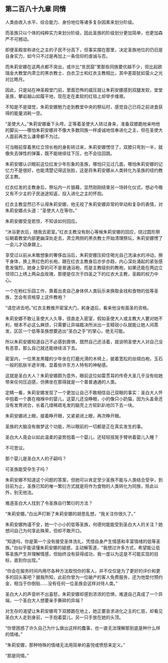 ## 第二百八十九章 同情
人类由收入水平、综合能力、身份地位等诸多复杂因素来划分阶级。

而圣族只以个体的纯粹实力来划分阶级，因此圣族的阶级划分更加简单，也更加森严不可撼动。

即便圣殿宣称进化之主的子民不分高下，但事实摆在那里，决定圣族地位的仍旧是自身实力，如今只不过是再加上一条信仰的虔诚与否。

而朱莉安娜在这两点都不突出，或许比“贫民窟”里那些同族要优越不少，但比起欧瑞金大教堂内肃立的黑衣教士、白衣卫士和红衣主教相比，其中差距犹如萤火之光对比皓月。

因此，只是站在神圣殿堂门前，里面恐怖的威压就让朱莉安娜感到双腿发软，堂堂圣族，攀岩越山如履平地，现在走在柔软的红毯上却举步维艰。

不知是不是错觉，朱莉安娜勉力走到教堂中央的祭坛时，感觉自己已将之前进食获得的能量消耗一空。

“圣使大人。”朱莉安娜垂下头颅，正等着圣使大人转过身来，准备双膝跪地亲吻他的脚尖——哪怕朱莉安娜并不像大多数同族一样虔诚地信奉进化之主，但在圣使大人面前再怎么谦卑都不为过。

可当眼前穿着黑红立领长袍的身影转过来，朱莉安娜愣住了，双膝只弯到一半，就像失去弹性的弹簧，既不能继续往下压，也不会往回跳。

朱莉安娜认识眼前这位红发少年形象的圣族，哪怕只见过几面，哪怕朱莉安娜的记忆力不是很好，也能清楚记得这张脸，这是将朱莉安娜从人类转化为圣族的纽约教区主教。

红衣红发的主教身后，祭坛内一片狼藉，显然刚刚结束另一场转化仪式，想必今晚又有不少主的子民迷途知返，投入进化之主的怀抱。

红衣主教显然已不认得朱莉安娜，他无视了朱莉安娜异常的举动和复杂的表情，对朱莉安娜点头道：“圣使大人在等你。”

朱莉安娜受宠若惊，不知该如何回应。

“沐浴更衣后，随我去密室。”红衣主教没有耐心等候朱莉安娜的回应，绕过圆形祭坛朝着教堂内部更幽深处走去，肃立两侧的黑衣教士开始清理祭坛，朱莉安娜愣了一会儿才动身跟上。

享受过以前从未敢想象的奢侈血浴后，朱莉安娜压抑住喝光自己洗澡水的冲动，擦干身体，换上黑红色的长袍，跟在红衣主教身后亦步亦趋，内心深处涌起的紧张感愈发强烈，她身上穿的可不是普通浴袍，而是主教级别的教袍，如果还能在两边立领领口上绣上两朵血玫瑰，那便是仅次于四圣之下的红衣大主教，圣殿的权力中心。

一个在粉红乐园工作，靠着出卖自己身体供人类玩乐来换取金钱和食物的低等圣族，怎会有资格穿上这件教袍？

“请您进去吧。”红衣主教推开密室大门，躬身退后，看来他没有面圣的资格。

朱莉安娜不敢让圣使大人久等，径直走入密室，假如圣使大人或主教大人要对她不利，根本不必这么麻烦，只需要让异端裁决所派出一支精锐小队就能让她人间蒸发，区区一个低等圣族想要逃出“圣白之手”的掌心，绝无可能。

所以朱莉安娜知道自己不必感到畏惧，既然自己还活着，就说明圣使大人对自己没有恶意，那么自己就还能继续活下去。

密室内，一位黑发黑瞳的少年坐在打磨光滑的木椅上，披着宽松的丝绸白袍，玉石一般的肌肤半遮半掩，显着些许东方人特有的神秘感。

这就是圣白大人？朱莉安娜颇为意外，眼前这位如雷贯耳的传奇大圣几乎没有给她带来任何压迫感，仿佛坐在那得就是一个普普通通的人类。

定睛一看，朱莉安娜发现了一个更加让自己不敢相信自己双眼的事实：圣白大人怀中抱着一个裹在襁褓中的婴儿，这婴儿还没睁眼，小的像只小奶猫，因为头盖骨还没有发育闭合，长着几缕稀疏毛发的脑壳上方软趴趴地凹下去一块。

朱莉安娜闭上眼，接着睁开眼，又紧紧闭上眼，再次睁开眼。

圣族的大脑没有做梦这个功能，所以眼前的一切都是正在真实发生的事。

圣白大人竟会以如此温柔的姿势抱着一个婴儿，还轻轻摇晃手臂哄着婴儿入睡？

不可思议。

那个婴儿是圣白大人的子嗣吗？

可圣族能受孕生子吗？

朱莉安娜不知道这个问题的答案，但她可以肯定至少圣族不能与人类结合受孕，到目前为止，圣族已知的唯一繁衍方式就是将作为食物的人类转化为同族，除此以外，别无他法。

难道圣白大人找到了令圣族自行繁衍的方法？

“朱莉安娜。”白出声打断了朱莉安娜的胡思乱想，“我关注你很久了。”

朱莉安娜拘谨不安，她一个小小的低等圣族，何德何能能受到圣白大人的关注？她想问自己为何享此殊荣，但却不敢开口。

“知道吗，你是第一个没有接受圣体洗礼，凭借自身产生情感和丰富情绪的低等圣族。”白似乎能读懂朱莉安娜的疑惑，主动解答道，“我想过许多方式，希望能让低等圣族产生并理解情感，但始终没有获得成功，我一度以为这是不可能实现的目标，直到你出现。”

“你会在服务时间内用尽各种方法取悦你的客人，并不仅仅是为了更好的评价和更多的回头客吧？据我所知，此前你曾为一位破产的客人免费服务，还为他垫付预约金，相当于你倒贴……没有任何一位圣族会这样对待人类。”

圣白大人的声音听不出喜怒，朱莉安娜却感到浓浓的恐惧，难道自己真成了一个异端，一个圣白大人想要亲手撕碎的异端？

对生存的渴望让朱莉安娜弯下双膝跪在地上，她正要哀求进化之主的仁慈，却看见圣白大人走到身前，一手抱着婴儿，另一只手放在她的头顶。

“你曾困惑了许久自己为什么做出这样的蠢事，也一直无法理解那到底是种什么样的情绪。”

“朱莉安娜，那种特殊的情绪无法用简单的喜悦或愤怒来定义。”

“那是同情。”

